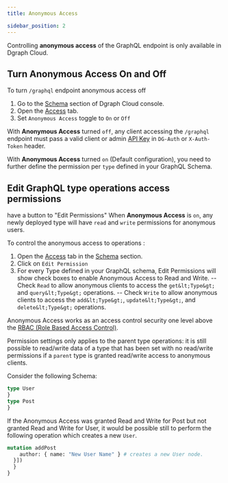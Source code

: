 ```yaml
---
title: Anonymous Access

sidebar_position: 2
---
```



Controlling **anonymous access** of the GraphQL endpoint is only available in Dgraph Cloud.



## Turn Anonymous Access On and Off

To turn ``/graphql`` endpoint anonymous access off  
1. Go to the [Schema](https://cloud.dgraph.io/_/schema) section of Dgraph Cloud console.
2. Open the  [Access](https://cloud.dgraph.io/_/schema?tab=anon-access) tab.
3. Set ``Anonymous Access`` toggle to ``On`` or ``Off``

With **Anonymous Access** turned ``off``, any client accessing the ``/graphql`` endpoint must pass  a valid client or admin [API Key](/docs/cloud/admin/authentication) in ``DG-Auth`` or ``X-Auth-Token`` header.

With **Anonymous Access** turned ``on`` (Default configuration), you need to further define the permission per ``type`` defined in your GraphQL Schema. 
 
 ## Edit GraphQL type operations access permissions
 have a button to "Edit Permissions"
When **Anonymous Access** is ``on``, any newly deployed type will have ``read`` and ``write`` permissions for anonymous users.

To control the anonymous access to operations :

1. Open the  [Access](https://cloud.dgraph.io/_/schema?tab=anon-access) tab in the [Schema](https://cloud.dgraph.io/_/schema) section.
2. Click on ``Edit Permission``
3. For every Type defined in your GraphQL schema, Edit Permissions will show check boxes to enable Anonymous Access to Read and Write.
-- Check ``Read`` to allow anonymous clients to access the `get&lt;Type&gt;` and `query&lt;Type&gt;` operations. 
-- Check ``Write`` to allow anonymous clients to access the `add&lt;Type&gt;`, `update&lt;Type&gt;`, and `delete&lt;Type&gt;` operations.



Anonymous Access works as an access control security one level above the [RBAC (Role Based Access Control)](/docs/auth).



Permission settings only applies to the parent type operations: it is still possible to read/write data of a type that has been set with no read/write permissions if a `parent` type is granted read/write access to anonymous clients.

Consider the following Schema:

```graphql
type User 
}
type Post 
}
```

If the Anonymous Access was granted Read and Write for Post but not granted Read and Write for User, it would be possible still to perform the following operation which creates a new ``User``.

```graphql
mutation addPost 
    author: { name: "New User Name" } # creates a new User node.
  }]) 
  }
}
```






